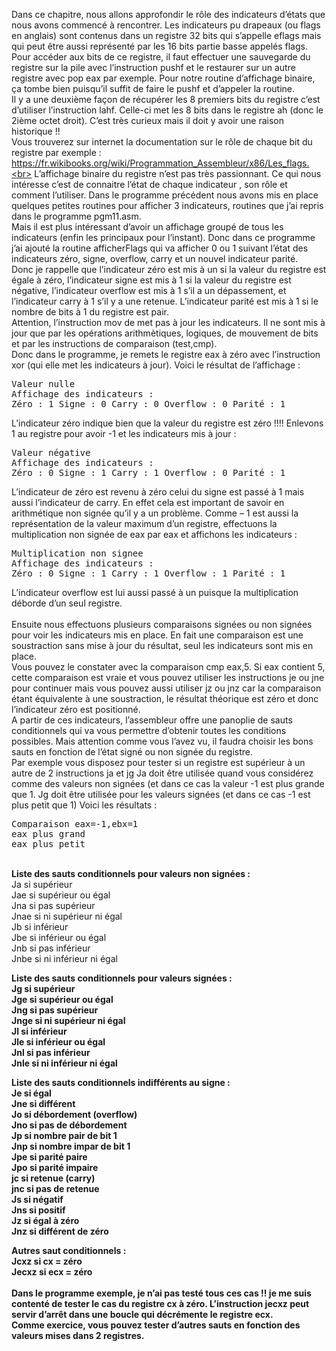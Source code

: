 Dans ce chapitre, nous allons approfondir le rôle des indicateurs d’états que nous avons commencé à rencontrer.  Les indicateurs pu drapeaux (ou flags en anglais) sont contenus dans un registre 32 bits qui s’appelle eflags mais qui peut être aussi représenté par les 16 bits partie basse appelés flags.<br>
Pour accéder aux bits de ce registre, il faut effectuer une sauvegarde du registre sur la pile avec l’instruction pushf et le restaurer sur un autre registre avec pop eax par exemple. Pour notre routine d’affichage binaire, ça tombe bien puisqu’il suffit de faire le pushf et d’appeler la routine.<br>
Il y a une deuxième façon de récupérer les 8 premiers bits du registre c’est d’utiliser l’instruction lahf. Celle-ci met les 8 bits dans le registre ah (donc le 2ième octet droit). C’est très curieux mais il doit y avoir une raison historique !! <br>
Vous trouverez sur internet la documentation sur le rôle de chaque bit du registre par exemple : https://fr.wikibooks.org/wiki/Programmation_Assembleur/x86/Les_flags.<br>
L’affichage binaire du registre n’est pas très passionnant. Ce qui nous intéresse c’est de connaitre l’état de chaque indicateur , son rôle et comment l’utiliser. Dans le programme précédent nous avons mis en place quelques petites routines pour afficher 3 indicateurs, routines que j’ai repris dans le programme pgm11.asm. <br>
Mais il est plus intéressant d’avoir un affichage groupé de tous les indicateurs (enfin les principaux pour l’instant). Donc dans ce programme j’ai ajouté la routine afficherFlags qui va afficher 0 ou 1 suivant l’état des indicateurs zéro, signe, overflow, carry et un nouvel indicateur parité.<br>
Donc je rappelle que l’indicateur zéro est mis à un si la valeur du  registre est égale à zéro, l’indicateur signe est mis à 1 si la valeur du registre est négative, l’indicateur overflow est mis à 1 s’il a un dépassement, et l’indicateur carry à 1 s’il y a une retenue. L’indicateur parité est mis à 1 si le nombre de bits à 1 du registre est pair. <br>
Attention, l’instruction mov de met pas à jour les indicateurs. Il ne sont mis à jour que par les opérations arithmètiques, logiques, de mouvement de bits et par les instructions de comparaison (test,cmp). <br>
Donc dans le programme, je remets le registre eax à zéro avec l’instruction xor (qui elle met les indicateurs à jour). Voici le résultat de l’affichage :
<pre>
Valeur nulle
Affichage des indicateurs :
Zéro : 1 Signe : 0 Carry : 0 Overflow : 0 Parité : 1
</pre>
L’indicateur zéro indique bien que la valeur du registre est zéro !!!!
Enlevons 1 au registre pour avoir -1 et les indicateurs mis à jour :
<pre>
Valeur négative
Affichage des indicateurs :
Zéro : 0 Signe : 1 Carry : 1 Overflow : 0 Parité : 1
</pre>
L’indicateur de zéro est revenu à zéro celui du signe est passé à 1 mais aussi l’indicateur de carry. En effet cela est important de savoir en arithmétique non signée qu’il y a un problème.
Comme – 1 est  aussi la représentation de la valeur maximum d’un registre, effectuons la multiplication non signée de eax par eax et affichons les indicateurs :
<pre>
Multiplication non signee
Affichage des indicateurs :
Zéro : 0 Signe : 1 Carry : 1 Overflow : 1 Parité : 1
</pre>
L’indicateur overflow est lui aussi passé à un puisque la multiplication déborde d’un seul registre.<br><br>
Ensuite nous effectuons plusieurs comparaisons signées ou non signées pour voir les indicateurs mis en place. En fait une comparaison est une soustraction sans mise à jour du résultat, seul les indicateurs sont mis en place.<br>
Vous pouvez le constater avec la comparaison cmp eax,5. Si eax contient 5, cette comparaison est vraie et vous pouvez utiliser les instructions je ou jne pour continuer mais vous pouvez aussi utiliser jz ou jnz  car la comparaison étant équivalente à une soustraction, le résultat théorique est zéro et donc l’indicateur zéro est positionné.<br>
A partir de ces indicateurs, l’assembleur offre une panoplie de sauts conditionnels qui va vous permettre d’obtenir toutes les conditions possibles. Mais attention comme vous l’avez vu, il faudra choisir les bons sauts en fonction de l’état signé ou non signée du registre.<br>
Par exemple vous disposez pour tester si un registre est supérieur à un autre de 2 instructions ja et jg
Ja doit être utilisée quand vous considérez comme des valeurs non signées (et dans ce cas la valeur -1 est plus grande que 1.
Jg doit être utilisée pour les valeurs signées (et dans ce cas -1 est plus petit que 1)
Voici les résultats :
<pre>
Comparaison eax=-1,ebx=1
eax plus grand
eax plus petit
</pre>
<br>
<B>Liste des sauts conditionnels pour valeurs non signées :</b> <br>
Ja     si supérieur<br>
Jae    si supérieur ou égal<br>
Jna    si pas supérieur<br>
Jnae   si ni supérieur ni égal<br>
Jb     si inférieur<br>
Jbe    si inférieur ou égal<br>
Jnb    si pas inférieur<br>
Jnbe   si ni inférieur ni égal<br>

<b>Liste des sauts conditionnels pour valeurs  signées :<b><br>
Jg      si supérieur<br>
Jge     si supérieur ou égal<br>
Jng     si pas supérieur<br>
Jnge    si ni supérieur ni égal<br>
Jl      si inférieur<br>
Jle     si inférieur ou égal<br>
Jnl     si pas inférieur<br>
Jnle    si ni inférieur ni égal<br>

<b>Liste des sauts conditionnels indifférents au signe :<B><br>
Je    si égal <br>
Jne   si différent <br>
Jo    si débordement (overflow) <br>
Jno   si pas de débordement <br>
Jp    si nombre pair de bit 1<br>
Jnp   si nombre impar de bit 1<br>
Jpe   si parité paire<br>
Jpo   si parité impaire<br>
jc    si retenue (carry)<br>
jnc   si pas de retenue<br>
Js    si négatif<br>
Jns   si positif<br>
Jz    si égal à zéro<br>
Jnz   si différent de zéro<br>

<b>Autres saut conditionnels : </b> <br>
Jcxz    si cx = zéro <br>
Jecxz   si ecx = zéro <br>
<br>
Dans le programme exemple, je n’ai pas testé tous ces cas !! je me suis contenté de tester le cas du registre cx à zéro. L’instruction jecxz peut servir d’arrêt dans une boucle qui décrémente le registre ecx.<br>
Comme exercice, vous pouvez  tester d’autres sauts en fonction des valeurs mises dans 2 registres.
